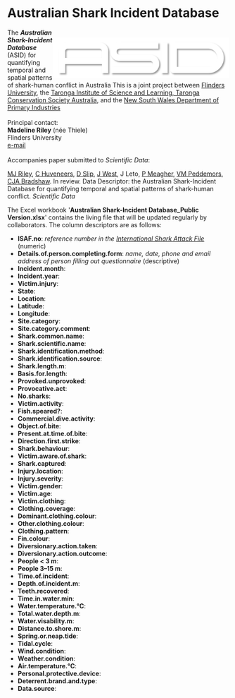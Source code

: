 # Australian Shark Incident Database

<img align="right" src="ASID.png" alt="ASID shark" width="400" style="margin-top: 20px">
The <em><strong>Australian Shark-Incident Database</strong></em> (ASID) for quantifying temporal and spatial patterns of shark-human conflict in Australia
This is a joint project between <a href="http://www.flinders.edu.au">Flinders University</a>, the <a href="https://taronga.org.au/education/taronga-institute-of-science-and-learning">Taronga Institute of Science and Learning, Taronga Conservation Society Australia</a>, and the <a href="https://www.dpi.nsw.gov.au">New South Wales Department of Primary Industries</a>
<br>
<br>
Principal contact:<br>
<strong>Madeline Riley</strong> (née Thiele)<br>
Flinders University<br>
<a href="mailto:madeline.thiele@flinders.edu.au">e-mail</a>
<br>
<br>
Accompanies paper submitted to <em>Scientific Data</em>:

<a href="https://www.linkedin.com/in/madeline-thiele-7704b614a/">MJ Riley</a>, <a href="https://www.flinders.edu.au/people/charlie.huveneers">C Huveneers</a>, <a href="https://www.linkedin.com/in/david-slip-b539804b/?originalSubdomain=au">D Slip</a>, <a href="https://taronga.org.au/conservation-and-science/our-team">J West</a>, J Leto, <a href="https://www.linkedin.com/in/phoebe-meagher-471979133/?originalSubdomain=au">P Meagher</a>, <a href="https://www.dpi.nsw.gov.au/about-us/research-development/staff/staff-profiles/vic-peddemors">VM Peddemors</a>, <a href="http://www.flinders.edu.au/people/corey.bradshaw">CJA Bradshaw</a>. In review. Data Descriptor: the Australian Shark-Incident Database for quantifying temporal and spatial patterns of shark-human conflict. _Scientific Data_

The Excel workbook '<strong>Australian Shark-Incident Database_Public Version.xlsx</strong>' contains the living file that will be updated regularly by collaborators. The column descriptors are as follows:

- <strong>ISAF.no</strong>: <em>reference number in the <a href="https://www.floridamuseum.ufl.edu/shark-attacks/">International Shark Attack File</a></em> (numeric)
- <strong>Details.of.person.completing.form</strong>: <em>name, date, phone and email address of person filling out questionnaire</em> (descriptive)
- <strong>Incident.month</strong>: 
- <strong>Incident.year</strong>: 
- <strong>Victim.injury</strong>: 
- <strong>State</strong>: 
- <strong>Location</strong>: 
- <strong>Latitude</strong>: 
- <strong>Longitude</strong>: 
- <strong>Site.category</strong>: 
- <strong>Site.category.comment</strong>: 
- <strong>Shark.common.name</strong>: 
- <strong>Shark.scientific.name</strong>: 
- <strong>Shark.identification.method</strong>: 
- <strong>Shark.identification.source</strong>: 
- <strong>Shark.length.m</strong>: 
- <strong>Basis.for.length</strong>: 
- <strong>Provoked.unprovoked</strong>: 
- <strong>Provocative.act</strong>: 
- <strong>No.sharks</strong>: 
- <strong>Victim.activity</strong>: 
- <strong>Fish.speared?</strong>: 
- <strong>Commercial.dive.activity</strong>: 
- <strong>Object.of.bite</strong>: 
- <strong>Present.at.time.of.bite</strong>: 
- <strong>Direction.first.strike</strong>: 
- <strong>Shark.behaviour</strong>: 
- <strong>Victim.aware.of.shark</strong>: 
- <strong>Shark.captured</strong>: 
- <strong>Injury.location</strong>: 
- <strong>Injury.severity</strong>: 
- <strong>Victim.gender</strong>: 
- <strong>Victim.age</strong>: 
- <strong>Victim.clothing</strong>: 
- <strong>Clothing.coverage</strong>: 
- <strong>Dominant.clothing.colour</strong>: 
- <strong>Other.clothing.colour</strong>: 
- <strong>Clothing.pattern</strong>: 
- <strong>Fin.colour</strong>: 
- <strong>Diversionary.action.taken</strong>: 
- <strong>Diversionary.action.outcome</strong>: 
- <strong>People < 3 m</strong>: 
- <strong>People 3–15 m</strong>: 
- <strong>Time.of.incident</strong>: 
- <strong>Depth.of.incident.m</strong>: 
- <strong>Teeth.recovered</strong>: 
- <strong>Time.in.water.min</strong>: 
- <strong>Water.temperature.°C</strong>: 
- <strong>Total.water.depth.m</strong>: 
- <strong>Water.visability.m</strong>: 
- <strong>Distance.to.shore.m</strong>: 
- <strong>Spring.or.neap.tide</strong>: 
- <strong>Tidal.cycle</strong>: 
- <strong>Wind.condition</strong>: 
- <strong>Weather.condition</strong>: 
- <strong>Air.temperature.°C</strong>: 
- <strong>Personal.protective.device</strong>: 
- <strong>Deterrent.brand.and.type</strong>: 
- <strong>Data.source</strong>: 


